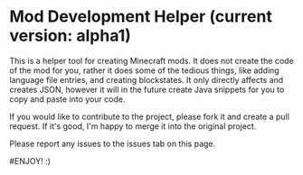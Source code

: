 # Mod Development Helper (current version: alpha1)
This is a helper tool for creating Minecraft mods. It does not create the code of the mod for you, rather it does some of the tedious things, like adding language file entries, and creating blockstates. It only directly affects and creates JSON, however it will in the future create Java snippets for you to copy and paste into your code.

If you would like to contribute to the project, please fork it and create a pull request. If it's good, I'm happy to merge it into the original project.

Please report any issues to the issues tab on this page.

#ENJOY! :)
